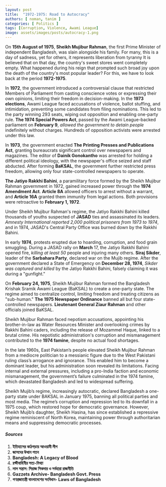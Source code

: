 ```yaml
---
layout: post
title:  "1972-1975: Road to Autocracy"
authors: [ noman, tanim ]
categories: [ Politics ]
tags: [Corruption, Violence, Awami League]
image: assets/images/posts/autocracy-1.png
---
```

On **15th August of 1975**, **Sheikh Mujibur Rahman**, the first Prime Minister of independent Bangladesh, was slain alongside his family. For many, this is a day of sadness, yet for others, it represents liberation from tyranny It is believed that on that day, the country's sweet stores went completely empty. What happened during his reign that prompted such broad joy upon the death of the country's most popular leader? For this, we have to look back at the period **1972-1975**.

In **1972**, the government introduced a controversial clause that restricted Members of Parliament from casting conscience votes or expressing their own opinions, limiting their freedom in decision-making. In the **1973 elections**, Awami League faced accusations of violence, ballot stuffing, and intimidation, preventing some candidates from filing nominations. This led to the party winning 293 seats, wiping out opposition and enabling one-party rule. **The 1974 Special Powers Act**, passed by the Awami League-backed parliament on **February 9**, *allowed the government to detain people* indefinitely without charges. Hundreds of opposition activists were arrested under this law.

In **1973**, the government enacted **The Printing Presses and Publications Act**, granting bureaucrats significant control over newspapers and magazines. The editor of **Dainik Gonokantho** was arrested for holding a different political ideology, with the newspaper's office seized and staff abducted. After forming **BaKSAL**, the government further restricted press freedom, allowing only four state-controlled newspapers to operate.

**The Jatiyo Rakkhi Bahini**, a paramilitary force formed by the Sheikh Mujibur Rahman government in 1972, gained increased power through the **1974 Amendment Act**. **Article 8A** allowed officers to arrest without a warrant, and **Article 16A** granted them immunity from legal actions. Both provisions were retroactive to **February 1, 1972**. 

Under Sheikh Mujibur Rahman's regime, the Jatiyo Rakkhi Bahini killed thousands of youths suspected of **JASAD** ties and assassinated its leaders. *Amnesty International reported 2,000 political prisoners from 1973 to 1974*, and in 1974, JASAD's Central Party Office was burned down by the Rakkhi Bahini.

In early **1974**, protests erupted due to hoarding, corruption, and food grain smuggling. During a JASAD rally on **March** 17, the Jatiyo Rakkhi Bahini opened fire, *killing at least 50* people and injuring many others. **Siraj Sikder**, leader of the **Sarbahara Party**, declared war on the Mujib regime. After the government declared a State of Emergency on **December 28, 1974**, *Sikder was captured and killed* by the Jatiyo Rakkhi Bahini, falsely claiming it was during a "gunfight."

On **February 24, 1975**, Sheikh Mujibur Rahman formed the Bangladesh Krishak Sramik Awami League (BaKSAL) to create a one-party state. The regime aimed to centralize control, limiting freedom and treating citizens as "sub-human." **The 1975 Newspaper Ordinance** banned all but four state-controlled newspapers. **Lieutenant General Ziaur Rahman** and other officials joined BaKSAL.

Sheikh Mujibur Rahman faced nepotism accusations, appointing his brother-in-law as Water Resources Minister and overlooking crimes by Rakkhi Bahini caders, including the release of Mozammel Haque, linked to a brutal crime. His nepotistic administration's corruption and mismanagement contributed to the **1974 famine**, despite no actual food shortages.

In the late 1960s, East Pakistan’s people elevated Sheikh Mujibur Rahman from a mediocre politician to a messianic figure due to the West Pakistani ruling class’s arrogance and ignorance. This enabled him to become a dominant leader, but his administration soon revealed its limitations. Facing internal and external pressures, including a pro-India faction and economic mismanagement, the government’s failure culminated in the 1974 famine, which devastated Bangladesh and led to widespread suffering.

Sheikh Mujib’s regime, increasingly autocratic, declared Bangladesh a one-party state under BAKSAL in January 1975, banning all political parties and most media. The regime’s corruption and repression led to its downfall in a 1975 coup, which restored hope for democratic governance. However, Sheikh Mujib’s daughter, Sheikh Hasina, has since established a repressive regime reminiscent of North Korea, maintaining power through authoritarian means and suppressing democratic processes.

##### Sources
1. **ইতিহাসের কাঠগড়ায় আওয়ামী লীগ**
2. **জাসদের উত্থান পতন**
3. **Bangladesh: A Legacy of Blood**
4. **রক্ষীবাহিনীর সত্য-মিথ্যা**
5. **লাল সন্ত্রাস: সিরাজ সিকদার ও সর্বহারা রাজনীতি**
6. **Gazzets Archive- Bangladesh Govt. Press** 
7. **গণপ্রজাতন্ত্রী বাংলাদেশের সংবিধান- Laws of Bangladesh**